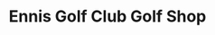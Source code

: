 ---
title: "Ennis Golf Club Golf Shop"
address: "Ennis Golf Club Drumbiggle rd Ennis Co. Clare"
tel: "(065)6820690"
county: "Clare"
category: "Golf Equipment"
type: "Content"
lat: "52.84219525"
lng: "-8.998526739"
---